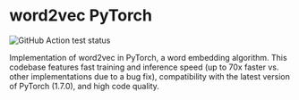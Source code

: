 # word2vec PyTorch

![GitHub Action test status](https://github.com/cmsflash/word2vec-pytorch/workflows/Test/badge.svg)

Implementation of word2vec in PyTorch, a word embedding algorithm.
This codebase features fast training and inference speed (up to 70x faster vs. other implementations due to a bug fix), compatibility with the latest version of PyTorch (1.7.0), and high code quality.
